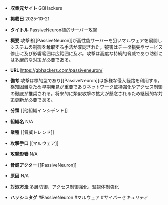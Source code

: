 - **収集元サイト**
GBHackers

- **掲載日**
2025-10-21

- **タイトル**
PassiveNeuron標的サーバー攻撃

- **概要**
攻撃者[[PassiveNeuron]]が高性能サーバーを狙いマルウェアを展開しシステムの制御を奪取する手法が確認された。被害はデータ損失やサービス停止に及び影響範囲は広範囲に及ぶ。攻撃は高度な持続的脅威であり防御には多層的な対策が必要である。

- **URL**
https://gbhackers.com/passiveneuron/

- **備考**
攻撃は標的型であり[[PassiveNeuron]]は多様な侵入経路を利用する。検知困難なため早期発見が重要でありネットワーク監視強化やアクセス制御の徹底が推奨される。将来的に類似攻撃の拡大が懸念されるため継続的な対策更新が必要である。

- **分類**
[[他組織インシデント]]

- **組織名**
N/A

- **業種**
[[脅威トレンド]]

- **攻撃手口**
[[マルウェア]]

- **攻撃影響**
N/A

- **脅威アクター**
[[PassiveNeuron]]

- **原因**
N/A

- **対処方法**
多層防御、アクセス制御強化、監視体制強化

- **ハッシュタグ**
#PassiveNeuron #マルウェア #サイバーセキュリティ
